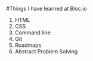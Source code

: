#Things I have learned at Bloc.io

1. HTML
2. CSS
3. Command line
4. Git
5. Roadmaps
6. Abstract Problem Solving
